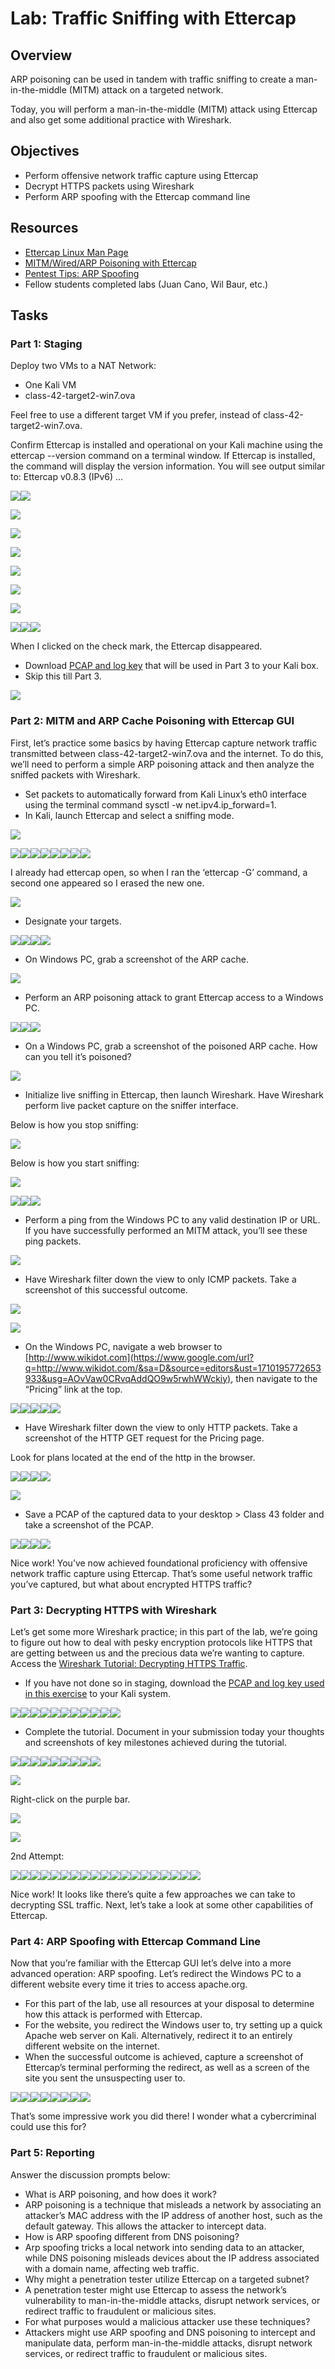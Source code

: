 Lab: Traffic Sniffing with Ettercap
===================================

Overview
--------

ARP poisoning can be used in tandem with traffic sniffing to create a man-in-the-middle (MITM) attack on a targeted network.

Today, you will perform a man-in-the-middle (MITM) attack using Ettercap and also get some additional practice with Wireshark.

Objectives
----------

* Perform offensive network traffic capture using Ettercap
* Decrypt HTTPS packets using Wireshark
* Perform ARP spoofing with the Ettercap command line

Resources
---------

* [Ettercap Linux Man Page](https://www.google.com/url?q=https://linux.die.net/man/8/ettercap&sa=D&source=editors&ust=1710195772649422&usg=AOvVaw1Tp1H8tbpz-_sL-5nAO5Bg)
* [MITM/Wired/ARP Poisoning with Ettercap](https://www.google.com/url?q=https://charlesreid1.com/wiki/Man_in_the_Middle/Wired/ARP_Poisoning_with_Ettercap&sa=D&source=editors&ust=1710195772649650&usg=AOvVaw060lL8zrvXqrXDXadwxr_I)
* [Pentest Tips: ARP Spoofing](https://www.google.com/url?q=https://pentestfreak.blogspot.com/2013/05/redirect-someone-to-different-website.html&sa=D&source=editors&ust=1710195772649826&usg=AOvVaw2GFFK5U6XGkKeYXP52Wv3V)
* Fellow students completed labs (Juan Cano, Wil Baur, etc.)

Tasks
-----

### Part 1: Staging

Deploy two VMs to a NAT Network:

* One Kali VM
* class-42-target2-win7.ova

Feel free to use a different target VM if you prefer, instead of class-42-target2-win7.ova.

Confirm Ettercap is installed and operational on your Kali machine using the ettercap --version command on a terminal window. If Ettercap is installed, the command will display the version information. You will see output similar to: Ettercap v0.8.3 (IPv6) …

![](media/lab43-1.png)![](media/lab43-2.png)

![](media/lab43-3.png)

![](media/lab43-4.png)

![](media/lab43-5.png)

![](media/lab43-6.png)

![](media/lab43-7.png)

![](media/lab43-8.png)

![](media/lab43-9.png)![](media/lab43-10.png)![](media/lab43-11.png)

When I clicked on the check mark, the Ettercap disappeared.

* Download [PCAP and log key](https://www.google.com/url?q=https://github.com/pan-unit42/wireshark-tutorial-decrypting-HTTPS-traffic&sa=D&source=editors&ust=1710195772651392&usg=AOvVaw0dPtg7kgEuDffmcPboEP_n) that will be used in Part 3 to your Kali box.
* Skip this till Part 3.

![](media/lab43-12.png)

### Part 2: MITM and ARP Cache Poisoning with Ettercap GUI

First, let’s practice some basics by having Ettercap capture network traffic transmitted between class-42-target2-win7.ova and the internet. To do this, we’ll need to perform a simple ARP poisoning attack and then analyze the sniffed packets with Wireshark.

* Set packets to automatically forward from Kali Linux’s eth0 interface using the terminal command sysctl -w net.ipv4.ip\_forward=1.
* In Kali, launch Ettercap and select a sniffing mode.

![](media/lab43-13.png)

![](media/lab43-14.png)![](media/lab43-15.png)![](media/lab43-16.png)![](media/lab43-17.png)![](media/lab43-18.png)![](media/lab43-19.png)![](media/lab43-20.png)![](media/lab43-21.png)

I already had ettercap open, so when I ran the ‘ettercap -G’ command, a second one appeared so I erased the new one.

![](media/lab43-22.png)

* Designate your targets.

![](media/lab43-23.png)![](media/lab43-24.png)![](media/lab43-25.png)![](media/lab43-26.png)

* On Windows PC, grab a screenshot of the ARP cache.

![](media/lab43-27.png)

* Perform an ARP poisoning attack to grant Ettercap access to a Windows PC.

![](media/lab43-28.png)![](media/lab43-29.png)![](media/lab43-30.png)

* On a Windows PC, grab a screenshot of the poisoned ARP cache. How can you tell it’s poisoned?

![](media/lab43-31.png)

* Initialize live sniffing in Ettercap, then launch Wireshark. Have Wireshark perform live packet capture on the sniffer interface.

Below is how you stop sniffing:

![](media/lab43-32.png)

Below is how you start sniffing:

![](media/lab43-33.png)

![](media/lab43-34.png)![](media/lab43-35.png)![](media/lab43-36.png)

* Perform a ping from the Windows PC to any valid destination IP or URL. If you have successfully performed an MITM attack, you’ll see these ping packets.

![](media/lab43-37.png)

* Have Wireshark filter down the view to only ICMP packets. Take a screenshot of this successful outcome.

![](media/lab43-38.png)

![](media/lab43-39.png)

* On the Windows PC, navigate a web browser to [http://www.wikidot.com](https://www.google.com/url?q=http://www.wikidot.com/&sa=D&source=editors&ust=1710195772653933&usg=AOvVaw0CRvqAddQO9w5rwhWWckiy), then navigate to the “Pricing” link at the top.

![](media/lab43-40.png)![](media/lab43-41.png)![](media/lab43-42.png)![](media/lab43-43.png)![](media/lab43-44.png)

* Have Wireshark filter down the view to only HTTP packets. Take a screenshot of the HTTP GET request for the Pricing page.

Look for plans located at the end of the http in the browser.

![](media/lab43-45.png)![](media/lab43-46.png)![](media/lab43-47.png)![](media/lab43-48.png)

![](media/lab43-49.png)

* Save a PCAP of the captured data to your desktop > Class 43 folder and take a screenshot of the PCAP.

![](media/lab43-50.png)![](media/lab43-51.png)![](media/lab43-52.png)![](media/lab43-53.png)

Nice work! You’ve now achieved foundational proficiency with offensive network traffic capture using Ettercap. That’s some useful network traffic you’ve captured, but what about encrypted HTTPS traffic?

### Part 3: Decrypting HTTPS with Wireshark

Let’s get some more Wireshark practice; in this part of the lab, we’re going to figure out how to deal with pesky encryption protocols like HTTPS that are getting between us and the precious data we’re wanting to capture. Access the [Wireshark Tutorial: Decrypting HTTPS Traffic](https://www.google.com/url?q=https://unit42.paloaltonetworks.com/wireshark-tutorial-decrypting-https-traffic/&sa=D&source=editors&ust=1710195772655467&usg=AOvVaw18ZD5IQM65BW6aevxi-EUT).

* If you have not done so in staging, download the [PCAP and log key used in this exercise](https://www.google.com/url?q=https://github.com/pan-unit42/wireshark-tutorial-decrypting-HTTPS-traffic&sa=D&source=editors&ust=1710195772655718&usg=AOvVaw0aUGXK9PtN6wfM9BZ9x4gl) to your Kali system.

![](media/lab43-54.png)![](media/lab43-55.png)![](media/lab43-56.png)![](media/lab43-57.png)![](media/lab43-58.png)![](media/lab43-59.png)![](media/lab43-60.png)![](media/lab43-61.png)![](media/lab43-62.png)![](media/lab43-63.png)![](media/lab43-64.png)

* Complete the tutorial. Document in your submission today your thoughts and screenshots of key milestones achieved during the tutorial.

![](media/lab43-65.png)![](media/lab43-66.png)![](media/lab43-67.png)![](media/lab43-68.png)![](media/lab43-69.png)![](media/lab43-70.png)![](media/lab43-71.png)![](media/lab43-72.png)![](media/lab43-73.png)

![](media/lab43-74.png)

Right-click on the purple bar.

![](media/lab43-75.png)

![](media/lab43-76.png)

2nd Attempt:

![](media/lab43-77.png)![](media/lab43-78.png)![](media/lab43-79.png)![](media/lab43-80.png)![](media/lab43-81.png)![](media/lab43-82.png)![](media/lab43-83.png)![](media/lab43-84.png)![](media/lab43-85.png)![](media/lab43-86.png)![](media/lab43-87.png)![](media/lab43-88.png)![](media/lab43-89.png)![](media/lab43-90.png)![](media/lab43-91.png)![](media/lab43-92.png)![](media/lab43-93.png)![](media/lab43-94.png)![](media/lab43-95.png)

Nice work! It looks like there’s quite a few approaches we can take to decrypting SSL traffic. Next, let’s take a look at some other capabilities of Ettercap.

### Part 4: ARP Spoofing with Ettercap Command Line

Now that you’re familiar with the Ettercap GUI let’s delve into a more advanced operation: ARP spoofing. Let’s redirect the Windows PC to a different website every time it tries to access apache.org.

* For this part of the lab, use all resources at your disposal to determine how this attack is performed with Ettercap.
* For the website, you redirect the Windows user to, try setting up a quick Apache web server on Kali. Alternatively, redirect it to an entirely different website on the internet.
* When the successful outcome is achieved, capture a screenshot of Ettercap’s terminal performing the redirect, as well as a screen of the site you sent the unsuspecting user to.

![](media/lab43-96.png)![](media/lab43-97.png)![](media/lab43-98.png)![](media/lab43-99.png)![](media/lab43-100.png)![](media/lab43-101.png)![](media/lab43-102.png)![](media/lab43-103.png)

That’s some impressive work you did there! I wonder what a cybercriminal could use this for?

### Part 5: Reporting

Answer the discussion prompts below:

* What is ARP poisoning, and how does it work?
* ARP poisoning is a technique that misleads a network by associating an attacker’s MAC address with the IP address of another host, such as the default gateway. This allows the attacker to intercept data.
* How is ARP spoofing different from DNS poisoning?
* Arp spoofing tricks a local network into sending data to an attacker, while DNS poisoning misleads devices about the IP address associated with a domain name, affecting web traffic.
* Why might a penetration tester utilize Ettercap on a targeted subnet?
* A penetration tester might use Ettercap to assess the network’s vulnerability to man-in-the-middle attacks, disrupt network services, or redirect traffic to fraudulent or malicious sites.
* For what purposes would a malicious attacker use these techniques?
* Attackers might use ARP spoofing and DNS poisoning to intercept and manipulate data, perform man-in-the-middle attacks, disrupt network services, or redirect traffic to fraudulent or malicious sites.



